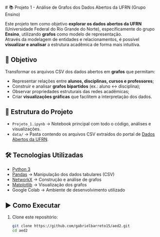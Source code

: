 
 # 📚 Projeto 1 - Análise de Grafos dos Dados Abertos da UFRN (Grupo Ensino)

Este projeto tem como objetivo **explorar os dados abertos da UFRN** (Universidade Federal do Rio Grande do Norte), especificamente do grupo **Ensino**, utilizando **grafos** como modelo de representação.  
Através da modelagem de entidades e relacionamentos, é possível **visualizar e analisar** a estrutura acadêmica de forma mais intuitiva.

## 🚀 Objetivo

Transformar os arquivos CSV dos dados abertos em **grafos** que permitam:
- Representar relações entre **alunos, disciplinas, cursos e professores**;
- Construir e analisar **grafos bipartidos** (ex.: aluno ↔ disciplina);
- Observar propriedades estruturais das redes acadêmicas;
- Criar **visualizações gráficas** que facilitem a interpretação dos dados.

## 📂 Estrutura do Projeto

- `Projeto_1.ipynb` → Notebook principal com todo o código, análises e visualizações.
- `data/` → Pasta contendo os arquivos CSV extraídos do portal de [Dados Abertos da UFRN](https://dados.ufrn.br/).

## 🛠️ Tecnologias Utilizadas

- [Python 3](https://www.python.org/)
- [Pandas](https://pandas.pydata.org/) → Manipulação dos dados tabulares (CSV)
- [NetworkX](https://networkx.org/) → Construção e análise de grafos
- [Matplotlib](https://matplotlib.org/) → Visualização dos grafos
- Google Colab → Ambiente de desenvolvimento utilizado

## ▶️ Como Executar

1. Clone este repositório:
   ```bash
   git clone https://github.com/gabrielbarreto15/aed2.git
   cd aed2

 
